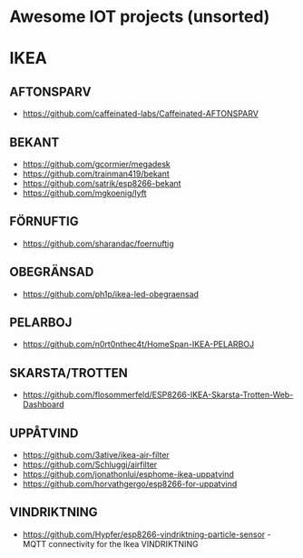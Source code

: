 Awesome IOT projects (unsorted)
====================

# IKEA
## AFTONSPARV
- https://github.com/caffeinated-labs/Caffeinated-AFTONSPARV
## BEKANT
- https://github.com/gcormier/megadesk
- https://github.com/trainman419/bekant
- https://github.com/satrik/esp8266-bekant
- https://github.com/mgkoenig/lyft
## FÖRNUFTIG
- https://github.com/sharandac/foernuftig
## OBEGRÄNSAD
- https://github.com/ph1p/ikea-led-obegraensad
## PELARBOJ
- https://github.com/n0rt0nthec4t/HomeSpan-IKEA-PELARBOJ
## SKARSTA/TROTTEN
- https://github.com/flosommerfeld/ESP8266-IKEA-Skarsta-Trotten-Web-Dashboard
## UPPÅTVIND
- https://github.com/3ative/ikea-air-filter
- https://github.com/Schluggi/airfilter
- https://github.com/jonathonlui/esphome-ikea-uppatvind
- https://github.com/horvathgergo/esp8266-for-uppatvind
## VINDRIKTNING
- https://github.com/Hypfer/esp8266-vindriktning-particle-sensor - MQTT connectivity for the Ikea VINDRIKTNING
